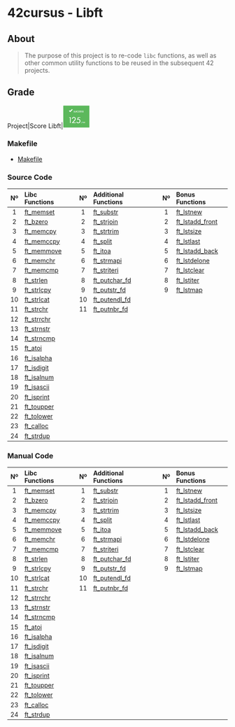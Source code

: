 # 42cursus - Libft

## About

>The purpose of this project is to re-code `libc` functions, as well as other common utility functions to be reused in the subsequent 42 projects.

## Grade
Project|Score
Libft|<img src="https://github.com/aflr/aflr/blob/main/src/125.PNG" width="60">

### Makefile
- [Makefile](https://github.com/Yuukiio/Libft/blob/master/Makefile)

### Source Code
| Nº  | Libc Functions                                                                 |   | Nº  | Additional Functions                                                                 |   | Nº  | Bonus Functions                                                                          |
| :-: | :----------------------------------------------------------------------------- | - | :-: | :----------------------------------------------------------------------------------- | - | :-: | :--------------------------------------------------------------------------------------- |
| 1   | [ft_memset](https://github.com/Yuukiio/Libft/blob/master/ft_memset.c)   |   | 1   | [ft_substr](https://github.com/Yuukiio/Libft/blob/master/ft_substr.c)         |   | 1   | [ft_lstnew](https://github.com/Yuukiio/Libft/blob/master/ft_lstnew_bonus.c)             |
| 2   | [ft_bzero](https://github.com/Yuukiio/Libft/blob/master/ft_bzero.c)     |   | 2   | [ft_strjoin](https://github.com/Yuukiio/Libft/blob/master/ft_strjoin.c)       |   | 2   | [ft_lstadd_front](https://github.com/Yuukiio/Libft/blob/master/ft_lstadd_front_bonus.c) |
| 3   | [ft_memcpy](https://github.com/Yuukiio/Libft/blob/master/ft_memcpy.c)   |   | 3   | [ft_strtrim](https://github.com/Yuukiio/Libft/blob/master/ft_strtrim.c)       |   | 3   | [ft_lstsize](https://github.com/Yuukiio/Libft/blob/master/ft_lstsize_bonus.c)           |
| 4   | [ft_memccpy](https://github.com/Yuukiio/Libft/blob/master/ft_memccpy.c) |   | 4   | [ft_split](https://github.com/Yuukiio/Libft/blob/master/ft_split.c)           |   | 4   | [ft_lstlast](https://github.com/Yuukiio/Libft/blob/master/ft_lstlast_bonus.c)           |
| 5   | [ft_memmove](https://github.com/Yuukiio/Libft/blob/master/ft_memmove.c) |   | 5   | [ft_itoa](https://github.com/Yuukiio/Libft/blob/master/ft_itoa.c)             |   | 5   | [ft_lstadd_back](https://github.com/Yuukiio/Libft/blob/master/ft_lstadd_back_bonus.c)   |
| 6   | [ft_memchr](https://github.com/Yuukiio/Libft/blob/master/ft_memchr.c)   |   | 6   | [ft_strmapi](https://github.com/Yuukiio/Libft/blob/master/ft_strmapi.c)       |   | 6   | [ft_lstdelone](https://github.com/Yuukiio/Libft/blob/master/ft_lstdelone_bonus.c)       |
| 7   | [ft_memcmp](https://github.com/Yuukiio/Libft/blob/master/ft_memcmp.c)   |   | 7   | [ft_striteri](https://github.com/Yuukiio/Libft/blob/master/ft_striteri.c) |   | 7   | [ft_lstclear](https://github.com/Yuukiio/Libft/blob/master/ft_lstclear_bonus.c)         |
| 8   | [ft_strlen](https://github.com/Yuukiio/Libft/blob/master/ft_strlen.c)   |   | 8   | [ft_putchar_fd](https://github.com/Yuukiio/Libft/blob/master/ft_putchar_fd.c)  |   | 8   | [ft_lstiter](https://github.com/Yuukiio/Libft/blob/master/ft_lstiter_bonus.c)           |
| 9   | [ft_strlcpy](https://github.com/Yuukiio/Libft/blob/master/ft_strlcpy.c) |   | 9   | [ft_putstr_fd](https://github.com/Yuukiio/Libft/blob/master/ft_putstr_fd.c)  |   | 9   | [ft_lstmap](https://github.com/Yuukiio/Libft/blob/master/ft_lstmap_bonus.c)             |
| 10  | [ft_strlcat](https://github.com/Yuukiio/Libft/blob/master/ft_strlcat.c) |   | 10  |   [ft_putendl_fd](https://github.com/Yuukiio/Libft/blob/master/ft_putendl_fd.c) |   |     |                                                                                          |
| 11  | [ft_strchr](https://github.com/Yuukiio/Libft/blob/master/ft_strchr.c)   |   | 11 |   [ft_putnbr_fd](https://github.com/Yuukiio/Libft/blob/master/ft_putnbr_fd.c)                                                                                   |   |     |                                                                                          |
| 12  | [ft_strrchr](https://github.com/Yuukiio/Libft/blob/master/ft_strrchr.c) |   |     |                                                                                      |   |     |                                                                                          |
| 13  | [ft_strnstr](https://github.com/Yuukiio/Libft/blob/master/ft_strnstr.c) |   |     |                                                                                      |   |     |                                                                                          |
| 14  | [ft_strncmp](https://github.com/Yuukiio/Libft/blob/master/ft_strncmp.c) |   |     |                                                                                      |   |     |                                                                                          |
| 15  | [ft_atoi](https://github.com/Yuukiio/Libft/blob/main/LibftFunctions/ft_atoi.c)       |   |     |                                                                                      |   |     |                                                                                          |
| 16  | [ft_isalpha](https://github.com/Yuukiio/Libft/blob/master/ft_isalpha.c) |   |     |                                                                                      |   |     |                                                                                          |
| 17  | [ft_isdigit](https://github.com/Yuukiio/Libft/blob/master/ft_isdigit.c) |   |     |                                                                                      |   |     |                                                                                          |
| 18  | [ft_isalnum](https://github.com/Yuukiio/Libft/blob/master/ft_isalnum.c) |   |     |                                                                                      |   |     |                                                                                          |
| 19  | [ft_isascii](https://github.com/Yuukiio/Libft/blob/master/ft_isascii.c) |   |     |                                                                                      |   |     |                                                                                          |
| 20  | [ft_isprint](https://github.com/Yuukiio/Libft/blob/master/ft_isprint.c) |   |     |                                                                                      |   |     |                                                                                          |
| 21  | [ft_toupper](https://github.com/Yuukiio/Libft/blob/master/ft_toupper.c) |   |     |                                                                                      |   |     |                                                                                          |
| 22  | [ft_tolower](https://github.com/Yuukiio/Libft/blob/master/ft_tolower.c) |   |     |                                                                                      |   |     |                                                                                          |
| 23  | [ft_calloc](https://github.com/Yuukiio/Libft/blob/master/ft_calloc.c)   |   |     |                                                                                      |   |     |                                                                                          |
| 24  | [ft_strdup](https://github.com/Yuukiio/Libft/blob/master/ft_strdup.c)   |   |     |                                                                                      |   |     |                                                                                          |

### Manual Code
| Nº  | Libc Functions                                                                 |   | Nº  | Additional Functions                                                                 |   | Nº  | Bonus Functions                                                                          |
| :-: | :----------------------------------------------------------------------------- | - | :-: | :----------------------------------------------------------------------------------- | - | :-: | :--------------------------------------------------------------------------------------- |
| 1   | [ft_memset](https://github.com/Yuukiio/Libft/blob/master/ft_memset.c)   |   | 1   | [ft_substr](https://github.com/Yuukiio/Libft/blob/master/ft_substr.c)         |   | 1   | [ft_lstnew](https://github.com/Yuukiio/Libft/blob/master/ft_lstnew_bonus.c)             |
| 2   | [ft_bzero](https://github.com/Yuukiio/Libft/blob/master/ft_bzero.c)     |   | 2   | [ft_strjoin](https://github.com/Yuukiio/Libft/blob/master/ft_strjoin.c)       |   | 2   | [ft_lstadd_front](https://github.com/Yuukiio/Libft/blob/master/ft_lstadd_front_bonus.c) |
| 3   | [ft_memcpy](https://github.com/Yuukiio/Libft/blob/master/ft_memcpy.c)   |   | 3   | [ft_strtrim](https://github.com/Yuukiio/Libft/blob/master/ft_strtrim.c)       |   | 3   | [ft_lstsize](https://github.com/Yuukiio/Libft/blob/master/ft_lstsize_bonus.c)           |
| 4   | [ft_memccpy](https://github.com/Yuukiio/Libft/blob/master/ft_memccpy.c) |   | 4   | [ft_split](https://github.com/Yuukiio/Libft/blob/master/ft_split.c)           |   | 4   | [ft_lstlast](https://github.com/Yuukiio/Libft/blob/master/ft_lstlast_bonus.c)           |
| 5   | [ft_memmove](https://github.com/Yuukiio/Libft/blob/master/ft_memmove.c) |   | 5   | [ft_itoa](https://github.com/Yuukiio/Libft/blob/master/ft_itoa.c)             |   | 5   | [ft_lstadd_back](https://github.com/Yuukiio/Libft/blob/master/ft_lstadd_back_bonus.c)   |
| 6   | [ft_memchr](https://github.com/Yuukiio/Libft/blob/master/ft_memchr.c)   |   | 6   | [ft_strmapi](https://github.com/Yuukiio/Libft/blob/master/ft_strmapi.c)       |   | 6   | [ft_lstdelone](https://github.com/Yuukiio/Libft/blob/master/ft_lstdelone_bonus.c)       |
| 7   | [ft_memcmp](https://github.com/Yuukiio/Libft/blob/master/ft_memcmp.c)   |   | 7   | [ft_striteri](https://github.com/Yuukiio/Libft/blob/master/ft_striteri.c) |   | 7   | [ft_lstclear](https://github.com/Yuukiio/Libft/blob/master/ft_lstclear_bonus.c)         |
| 8   | [ft_strlen](https://github.com/Yuukiio/Libft/blob/master/ft_strlen.c)   |   | 8   | [ft_putchar_fd](https://github.com/Yuukiio/Libft/blob/master/ft_putchar_fd.c)  |   | 8   | [ft_lstiter](https://github.com/Yuukiio/Libft/blob/master/ft_lstiter_bonus.c)           |
| 9   | [ft_strlcpy](https://github.com/Yuukiio/Libft/blob/master/ft_strlcpy.c) |   | 9   | [ft_putstr_fd](https://github.com/Yuukiio/Libft/blob/master/ft_putstr_fd.c)  |   | 9   | [ft_lstmap](https://github.com/Yuukiio/Libft/blob/master/ft_lstmap_bonus.c)             |
| 10  | [ft_strlcat](https://github.com/Yuukiio/Libft/blob/master/ft_strlcat.c) |   | 10  |   [ft_putendl_fd](https://github.com/Yuukiio/Libft/blob/master/ft_putendl_fd.c) |   |     |                                                                                          |
| 11  | [ft_strchr](https://github.com/Yuukiio/Libft/blob/master/ft_strchr.c)   |   | 11 |   [ft_putnbr_fd](https://github.com/Yuukiio/Libft/blob/master/ft_putnbr_fd.c)                                                                                   |   |     |                                                                                          |
| 12  | [ft_strrchr](https://github.com/Yuukiio/Libft/blob/master/ft_strrchr.c) |   |     |                                                                                      |   |     |                                                                                          |
| 13  | [ft_strnstr](https://github.com/Yuukiio/Libft/blob/master/ft_strnstr.c) |   |     |                                                                                      |   |     |                                                                                          |
| 14  | [ft_strncmp](https://github.com/Yuukiio/Libft/blob/master/ft_strncmp.c) |   |     |                                                                                      |   |     |                                                                                          |
| 15  | [ft_atoi](https://github.com/Yuukiio/Libft/blob/main/LibftFunctions/ft_atoi.c)       |   |     |                                                                                      |   |     |                                                                                          |
| 16  | [ft_isalpha](https://github.com/Yuukiio/Libft/blob/master/ft_isalpha.c) |   |     |                                                                                      |   |     |                                                                                          |
| 17  | [ft_isdigit](https://github.com/Yuukiio/Libft/blob/master/ft_isdigit.c) |   |     |                                                                                      |   |     |                                                                                          |
| 18  | [ft_isalnum](https://github.com/Yuukiio/Libft/blob/master/ft_isalnum.c) |   |     |                                                                                      |   |     |                                                                                          |
| 19  | [ft_isascii](https://github.com/Yuukiio/Libft/blob/master/ft_isascii.c) |   |     |                                                                                      |   |     |                                                                                          |
| 20  | [ft_isprint](https://github.com/Yuukiio/Libft/blob/master/ft_isprint.c) |   |     |                                                                                      |   |     |                                                                                          |
| 21  | [ft_toupper](https://github.com/Yuukiio/Libft/blob/master/ft_toupper.c) |   |     |                                                                                      |   |     |                                                                                          |
| 22  | [ft_tolower](https://github.com/Yuukiio/Libft/blob/master/ft_tolower.c) |   |     |                                                                                      |   |     |                                                                                          |
| 23  | [ft_calloc](https://github.com/Yuukiio/Libft/blob/master/ft_calloc.c)   |   |     |                                                                                      |   |     |                                                                                          |
| 24  | [ft_strdup](https://github.com/Yuukiio/Libft/blob/master/ft_strdup.c)   |   |     |                                                                                      |   |     |                                                                                          |


